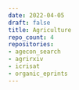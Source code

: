 ```yaml
---
date: 2022-04-05
draft: false
title: Agriculture
repo_count: 4
repositories:
- agecon_search
- agrirxiv
- icrisat
- organic_eprints
---
```



